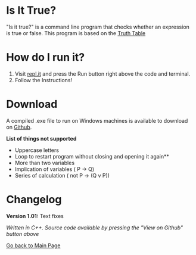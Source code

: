 # Is It True?

"Is it true?" is a command line program that checks whether an expression is true or false. This program is based on the [Truth Table](https://en.wikipedia.org/wiki/Truth_table)


# How do I run it?

1. Visit [repl.it](https://repl.it/@ErickJR13/AnxiousIdealSpotteddolphin) and press the Run button right above the code and terminal. 
2. Follow the Instructions!

# Download

A compiled .exe file to run on Windows machines is available to download on [Github](https://github.com/ErickJR13/IsItTrue-/releases).

**List of things not supported**

* Uppercase letters
* Loop to restart program without closing and opening it again**
* More than two variables
* Implication of variables ( P -> Q)
* Series of calculation ( not P -> (Q v P))



# Changelog

**Version 1.01:** Text fixes

*Written in C++. Source code available by pressing the "View on Github" button above*

[Go back to Main Page](https://erickjr.me)
